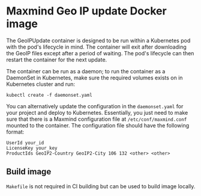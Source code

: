 # Maxmind Geo IP update Docker image

The GeoIPUpdate container is designed to be run within a Kubernetes pod with the
pod's lifecycle in mind. The container will exit after downloading the GeoIP
files except after a period of waiting. The pod's lifecycle can then restart the container for the next update.

The container can be run as a daemon; to run the container as a DaemonSet in
Kubernetes, make sure the required volumes exists on in Kubernetes cluster and
run:

    kubectl create -f daemonset.yaml

You can alternatively update the configuration in the `daemonset.yaml` for your
project and deploy to Kubernetes. Essentially, you just need to make sure that
there is a Maxmind configuration file at `/etc/conf/maxmind.conf` mounted to the
container. The configuration file should have the following format:

    UserId your_id
    LicenseKey your_key
    ProductIds GeoIP2-Country GeoIP2-City 106 132 <other> <other>

## Build image 

`Makefile` is not required in CI building but can be used to build image locally. 